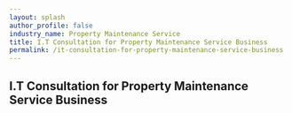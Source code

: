 ```yaml
---
layout: splash 
author_profile: false 
industry_name: Property Maintenance Service
title: I.T Consultation for Property Maintenance Service Business
permalink: /it-consultation-for-property-maintenance-service-business
---
```


## I.T Consultation for Property Maintenance Service Business